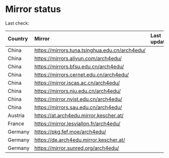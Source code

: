 <script src="./time.js"></script>
# Mirror status
Last check: <script type="text/javascript">localize(1725712622.7093902);</script>

|Country|Mirror|Last update|
|:------|:-----|:----------|
|China|https://mirrors.tuna.tsinghua.edu.cn/arch4edu/|<script type="text/javascript">localize(1725691057);</script>|
|China|https://mirrors.aliyun.com/arch4edu/|<script type="text/javascript">localize(1725691057);</script>|
|China|https://mirrors.bfsu.edu.cn/arch4edu/|<script type="text/javascript">localize(1725691057);</script>|
|China|https://mirrors.cernet.edu.cn/arch4edu/|<script type="text/javascript">localize(1725691057);</script>|
|China|https://mirror.iscas.ac.cn/arch4edu/|<script type="text/javascript">localize(1725691057);</script>|
|China|https://mirrors.nju.edu.cn/arch4edu/|<script type="text/javascript">localize(1725605006);</script>|
|China|https://mirror.nyist.edu.cn/arch4edu/|<script type="text/javascript">localize(1725648161);</script>|
|China|https://mirrors.sau.edu.cn/arch4edu/|<script type="text/javascript">localize(1725691057);</script>|
|Austria|https://at.arch4edu.mirror.kescher.at/|<script type="text/javascript">localize(1725691057);</script>|
|France|https://mirror.lesviallon.fr/arch4edu/|<script type="text/javascript">localize(1725691057);</script>|
|Germany|https://pkg.fef.moe/arch4edu/|<script type="text/javascript">localize(1725691057);</script>|
|Germany|https://de.arch4edu.mirror.kescher.at/|<script type="text/javascript">localize(1725691057);</script>|
|Germany|https://mirror.sunred.org/arch4edu/|<script type="text/javascript">localize(1725691057);</script>|

<script src="./tablefilter/tablefilter.js"></script>
<script src="./table.js"></script>